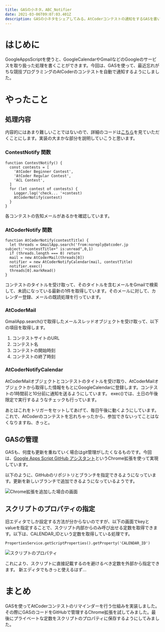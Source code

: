 ```yaml
---
title: GASの小ネタ。ABC_Notifier
date: 2021-03-06T09:07:03.401Z
description: GASの小ネタをシェアしてみる。AtCoderコンテストの通知をするGASを書いて運用してます。
---
```

# はじめに

GoogleAppsScriptを使うと、GoogleCalendarやGmailなどのGoogleのサービスを取り扱った処理を書くことができます。今回は、GASを使って、最近忘れがちな競技プログラミングのAtCoderのコンテストを自動で通知するようにしました。

# やったこと

## 処理内容

内容的にはあまり難しいことではないので、詳細のコードは[こちら](https://github.com/kuroneko913/ABC_Notifier)を見ていただくことにします。実装の大まかな部分を説明していこうと思います。

### ContestNotify 関数

```
function ContestNotify() {
  const contests = [
    'AtCoder Beginner Contest',
    'AtCoder Regular Contest',
    'ACL Contest',
  ]
  for (let contest of contests) {
    Logger.log('check... '+contest)
    AtCoderNotify(contest)
  }
}
```

各コンテストの告知メールがあるかを確認しています。

### AtCoderNotify 関数

```
function AtCoderNotify(contestTitle) {
  let threads = GmailApp.search('from:noreply@atcoder.jp subject:'+contestTitle+" is:unread",0,1)
  if (threads.length === 0) return
  mail = new AtCoderMail(threads[0])
  notifier = new AtCoderNotifyCalendar(mail, contestTitle)
  notifier.exec()
  threads[0].markRead()
}
```

コンテストのタイトルを受け取って、そのタイトルを含むメールをGmailで検索して、未読になっている最新の1件を取得しています。そのメールに対して、カレンダー登録、メールの既読処理を行っています。

### AtCoderMail

GmailApp.search()で取得したメールスレッドオブジェクトを受け取って、以下の項目を取得します。

1. コンテストサイトのURL
2. コンテスト名
3. コンテストの開始時刻
4. コンテストの終了時刻

### AtCoderNotifyCalendar

AtCoderMailオブジェクトとコンテストのタイトルを受け取り、AtCoderMailオブジェクトから取得した情報をもとにGoogleCalendarに登録します。コンテストの1時間前と10分前に通知を送るようにしています。
exec()では、土日の午後限定で実行するようなチェックも行っています。

あとはこれをトリガーをセットしてあげて、毎日午後に動くようにしています。
これで、AtCoderのコンテストを忘れちゃったから、参加できないってことはなくなりますね、きっと。

## GASの管理

GASも、何度も更新を重ねていく場合はgit管理がしたくなるものです。今回は、[Google Apps Script GitHub アシスタント](https://chrome.google.com/webstore/detail/google-apps-script-github/lfjcgcmkmjjlieihflfhjopckgpelofo?hl=ja)というChrome拡張を使って実現しています。

以下のように、GitHubのリポジトリとブランチを指定できるようになっています。更新を新しいブランチで追加できるようになっているようです。

![Chrome拡張を追加した場合の画面](/images/uploaded/20210306-185416.png)

## スクリプトのプロパティの指定
旧エディタでしか設定する方法が分からないのですが、以下の画面でkeyとvalueを指定することで、スクリプト内部からのみ呼び出せる定数を取得できます。以下は、CALENDAR_IDという定数を取得している処理です。
```
PropertiesService.getScriptProperties().getProperty('CALENDAR_ID')
```

![スクリプトのプロパティ](/images/uploaded/20210306-190009.png)

これにより、スクリプトに直接記載するのを避けるべき定数を外部から指定できます。
新エディタでもきっと使えるはず...

# まとめ
GASを使ってAtCoderコンテストのリマインダーを行う仕組みを実装しました。その際にGASのコードをGitHubで管理するChrome拡張を試してみました。最後にプライベートな定数をスクリプトのプロパティに保存するようにしてみました。
